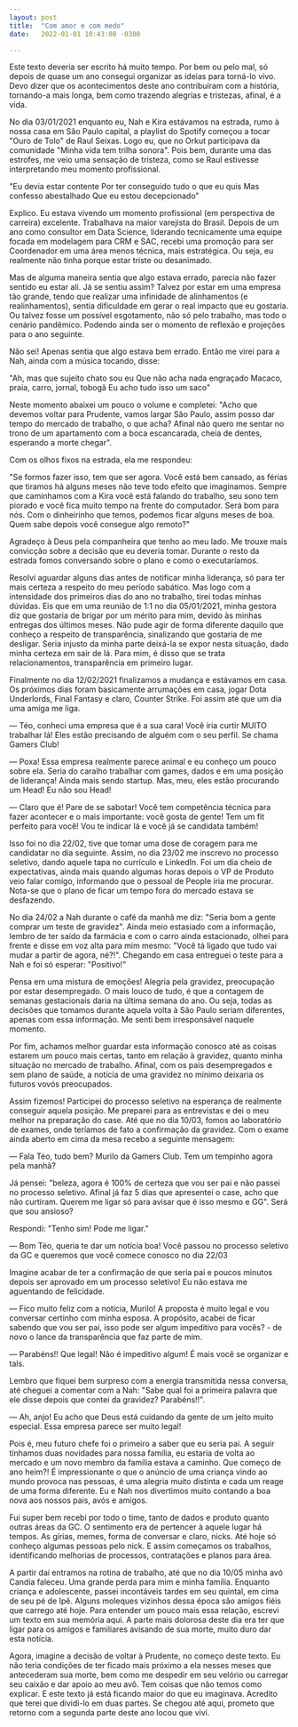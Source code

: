 ```yaml
---
layout: post
title:  "Com amor e com medo"
date:   2022-01-01 10:43:00 -0300

---
```


Este texto deveria ser escrito há muito tempo. Por bem ou pelo mal, só depois de quase um ano consegui organizar as ideias para torná-lo vivo. Devo dizer que os acontecimentos deste ano contribuíram com a história, tornando-a mais longa, bem como trazendo alegrias e tristezas, afinal, é a vida.

No dia 03/01/2021 enquanto eu, Nah e Kira estávamos na estrada, rumo à nossa casa em São Paulo capital, a playlist do Spotify começou a tocar "Ouro de Tolo" de Raul Seixas. Logo eu, que no Orkut participava da comunidade "Minha vida tem trilha sonora". Pois bem, durante uma das estrofes, me veio uma sensação de tristeza, como se Raul estivesse interpretando meu momento profissional.

"Eu devia estar contente
Por ter conseguido tudo o que eu quis
Mas confesso abestalhado
Que eu estou decepcionado"

Explico. Eu estava vivendo um momento profissional (em perspectiva de carreira) excelente. Trabalhava na maior varejista do Brasil. Depois de um ano como consultor em Data Science, liderando tecnicamente uma equipe focada em modelagem para CRM e SAC, recebi uma promoção para ser Coordenador em uma área menos técnica, mais estratégica. Ou seja, eu realmente não tinha porque estar triste ou desanimado.

Mas de alguma maneira sentia que algo estava errado, parecia não fazer sentido eu estar ali. Já se sentiu assim? Talvez por estar em uma empresa tão grande, tendo que realizar uma infinidade de alinhamentos (e realinhamentos), sentia dificuldade em gerar o real impacto que eu gostaria. Ou talvez fosse um possível esgotamento, não só pelo trabalho, mas todo o cenário pandêmico. Podendo ainda ser o momento de reflexão e projeções para o ano seguinte.

Não sei! Apenas sentia que algo estava bem errado. Então me virei para a Nah, ainda com a música tocando, disse:

"Ah, mas que sujeito chato sou eu
Que não acha nada engraçado
Macaco, praia, carro, jornal, tobogã
Eu acho tudo isso um saco"

Neste momento abaixei um pouco o volume e completei: "Acho que devemos voltar para Prudente, vamos largar São Paulo, assim posso dar tempo do mercado de trabalho, o que acha? Afinal não quero me sentar no trono de um apartamento com a boca escancarada, cheia de dentes, esperando a morte chegar".

Com os olhos fixos na estrada, ela me respondeu:

"Se formos fazer isso, tem que ser agora. Você está bem cansado, as férias que tiramos há alguns meses não teve todo efeito que imaginamos. Sempre que caminhamos com a Kira você está falando do trabalho, seu sono tem piorado e você fica muito tempo na frente do computador. Será bom para nós. Com o dinheirinho que temos, podemos ficar alguns meses de boa. Quem sabe depois você consegue algo remoto?"

Agradeço à Deus pela companheira que tenho ao meu lado. Me trouxe mais convicção sobre a decisão que eu deveria tomar. Durante o resto da estrada fomos conversando sobre o plano e como o executaríamos.

Resolvi aguardar alguns dias antes de notificar minha liderança, só para ter mais certeza a respeito do meu período sabático. Mas logo com a intensidade dos primeiros dias do ano no trabalho, tirei todas minhas dúvidas. Eis que em uma reunião de 1:1 no dia 05/01/2021, minha gestora diz que gostaria de brigar por um mérito para mim, devido às minhas entregas dos últimos meses. Não pude agir de forma diferente daquilo que conheço a respeito de transparência, sinalizando que gostaria de me desligar. Seria injusto da minha parte deixá-la se expor nesta situação, dado minha certeza em sair de lá. Para mim, é disso que se trata relacionamentos, transparência em primeiro lugar.

Finalmente no dia 12/02/2021 finalizamos a mudança e estávamos em casa. Os próximos dias foram basicamente arrumações em casa, jogar Dota Underlords, Final Fantasy e claro, Counter Strike. Foi assim até que um dia uma amiga me liga. 

— Téo, conheci uma empresa que é a sua cara! Você iria curtir MUITO trabalhar lá! Eles estão precisando de alguém com o seu perfil. Se chama Gamers Club!

— Poxa! Essa empresa realmente parece animal e eu conheço um pouco sobre ela. Seria do caralho trabalhar com games, dados e em uma posição de liderança! Ainda mais sendo startup. Mas, meu, eles estão procurando um Head! Eu não sou Head!

— Claro que é! Pare de se sabotar! Você tem competência técnica para fazer acontecer e o mais importante: você gosta de gente! Tem um fit perfeito para você! Vou te indicar lá e você já se candidata também!

Isso foi no dia 22/02, tive que tomar uma dose de coragem para me candidatar no dia seguinte. Assim, no dia 23/02 me inscrevo no processo seletivo, dando aquele tapa no currículo e LinkedIn. Foi um dia cheio de expectativas, ainda mais quando algumas horas depois o VP de Produto veio falar comigo, informando que o pessoal de People iria me procurar. Nota-se que o plano de ficar um tempo fora do mercado estava se desfazendo.

No dia 24/02 a Nah durante o café da manhã me diz: "Seria bom a gente comprar um teste de gravidez". Ainda meio estasiado com a informação, lembro de ter saído da farmácia e com o carro ainda estacionado, olhei para frente e disse em voz alta para mim mesmo: "Você tá ligado que tudo vai mudar a partir de agora, né?!". Chegando em casa entreguei o teste para a Nah e foi só esperar: "Positivo!"

Pensa em uma mistura de emoções! Alegria pela gravidez, preocupação por estar desempregado. O mais louco de tudo, é que a contagem de semanas gestacionais daria na última semana do ano. Ou seja, todas  as decisões que tomamos durante aquela volta à São Paulo seriam diferentes, apenas com essa informação. Me senti bem irresponsável naquele momento.

Por fim, achamos melhor guardar esta informação conosco até as coisas estarem um pouco mais certas, tanto em relação à gravidez, quanto minha situação no mercado de trabalho. Afinal, com os pais desempregados e sem plano de saúde, a notícia de uma gravidez no mínimo deixaria os futuros vovós preocupados.

Assim fizemos! Participei do processo seletivo na esperança de realmente conseguir aquela posição. Me preparei para as entrevistas e dei o meu melhor na preparação do case. Até que no dia 10/03, fomos ao laboratório de exames, onde teríamos de fato a confirmação da gravidez. Com o exame ainda aberto em cima da mesa recebo a seguinte mensagem: 

— Fala Téo, tudo bem? Murilo da Gamers Club. Tem um tempinho agora pela manhã? 

Já pensei: "beleza, agora é 100% de certeza que vou ser pai e não passei no processo seletivo. Afinal já faz 5 dias que apresentei o case, acho que não curtiram. Querem me ligar só para avisar que é isso mesmo e GG". Será que sou ansioso?

Respondi: "Tenho sim! Pode me ligar."

— Bom Téo, queria te dar um notícia boa! Você passou no processo seletivo da GC e queremos que você comece conosco no dia 22/03

Imagine acabar de ter a confirmação de que seria pai e poucos minutos depois ser aprovado em um processo seletivo! Eu não estava me aguentando de felicidade.

— Fico muito feliz com a notícia, Murilo! A proposta é muito legal e vou conversar certinho com minha esposa. A propósito, acabei de ficar sabendo que vou ser pai, isso pode ser algum impeditivo para vocês? - de novo o lance da transparência que faz parte de mim.

— Parabéns!! Que legal! Não é impeditivo algum! É mais você se organizar e tals.

Lembro que fiquei bem surpreso com a energia transmitida nessa conversa, até cheguei a comentar com a Nah: "Sabe qual foi a primeira palavra que ele disse depois que contei da gravidez? Parabéns!!".

— Ah, anjo! Eu acho que Deus está cuidando da gente de um jeito muito especial. Essa empresa parece ser muito legal!

Pois é, meu futuro chefe foi o primeiro a saber que eu seria pai. A seguir tínhamos duas novidades para nossa família, eu estaria de volta ao mercado e um novo membro da família estava a caminho. Que começo de ano heim?! É impressionante o que o anúncio de uma criança vindo ao mundo provoca nas pessoas, é uma alegria muito distinta e cada um reage de uma forma diferente. Eu e Nah nos divertimos muito contando  a boa nova aos nossos pais, avós e amigos.

Fui super bem recebi por todo o time, tanto de dados e produto quanto outras áreas da GC. O sentimento era de pertencer à aquele lugar há tempos. As gírias, memes, forma de conversar e claro, nicks. Até hoje só conheço algumas pessoas pelo nick. E assim começamos os trabalhos, identificando melhorias de processos, contratações e planos para área.

A partir daí entramos na rotina de trabalho, até que no dia 10/05 minha avó Candia faleceu. Uma grande perda para mim e minha família. Enquanto criança e adolescente, passei incontáveis tardes em seu quintal, em cima de seu pé de Ipê. Alguns moleques vizinhos dessa época são amigos fiéis que carrego até hoje. Para entender um pouco mais essa relação, escrevi um texto em sua memória aqui. A parte mais dolorosa deste dia era ter que ligar para os amigos e familiares avisando de sua morte, muito duro dar esta notícia.

Agora, imagine a decisão de voltar à Prudente, no começo deste texto. Eu não teria condições de ter ficado mais próximo a ela nesses meses que antecederam sua morte, bem como me despedir em seu velório ou carregar seu caixão e dar apoio ao meu avô. Tem coisas que não temos como explicar. E este texto já está ficando maior do que eu imaginava. Acredito que terei que dividi-lo em duas partes. Se chegou até aqui, prometo que retorno com a segunda parte deste ano locou que vivi.